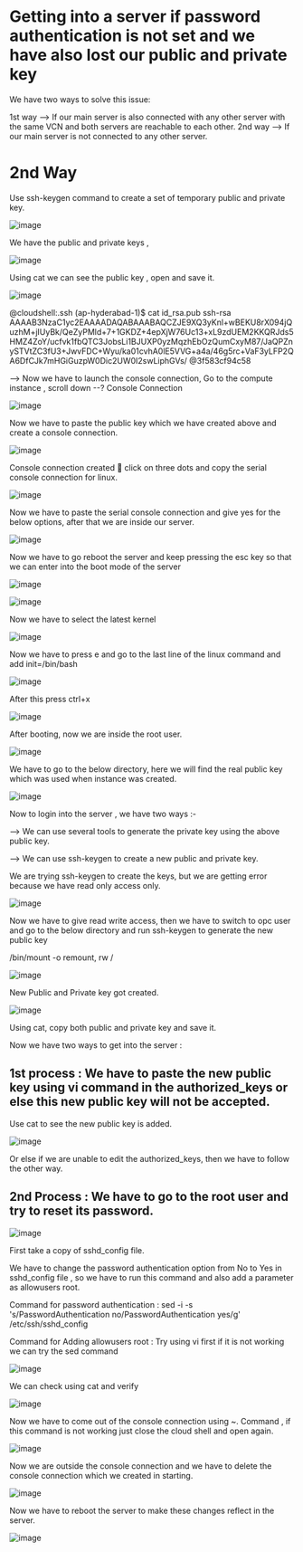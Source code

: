 # Getting into a server if password authentication is not set and we have also lost our public and private key

We have two ways to solve this issue:

1st way --> If our main server is also connected with any other server with the same VCN and both servers are reachable to each other.
2nd way --> If our main server is not connected to any other server.

# 2nd Way

Use ssh-keygen command to create a set of temporary public and private key.

![image](https://github.com/user-attachments/assets/2e252ac0-69fe-402b-ad88-a2c23f6d5704)

We have the public and private keys ,

![image](https://github.com/user-attachments/assets/60bf01af-836f-48d3-92d6-0216fcb3f1ad)

Using cat we can see the public key , open and save it.

![image](https://github.com/user-attachments/assets/bfeddbf9-1897-49f2-a0b3-a7c09d27da83)

@cloudshell:.ssh (ap-hyderabad-1)$ cat id_rsa.pub 
ssh-rsa AAAAB3NzaC1yc2EAAAADAQABAAABAQCZJE9XQ3yKnl+wBEKU8rX094jQuzhM+jIUyBk/QeZyPMld+7+1GKDZ+4epXjW76Uc13+xL9zdUEM2KKQRJds5HMZ4ZoY/ucfvk1fbQTC3JobsLi1BJUXP0yzMqzhEbOzQumCxyM87/JaQPZnySTVtZC3fU3+JwvFDC+Wyu/ka01cvhA0lE5VVG+a4a/46g5rc+VaF3yLFP2QA6DfCJk7mHGiGuzpW0Dic2UW0I2swLiphGVs/ @3f583cf94c58

--> Now we have to launch the console connection,
Go to the compute instance , scroll down --? Console Connection

![image](https://github.com/user-attachments/assets/7c0070f2-5d31-495b-9d6d-fdf89b9526bf)

Now we have to paste the public key which we have created above and create a console connection.

![image](https://github.com/user-attachments/assets/0e4f89a8-cfd6-40c0-9360-08f65df5fa2b)

Console connection created  click on three dots and copy the serial console connection for linux.

![image](https://github.com/user-attachments/assets/0094a5cf-ca0f-466f-90c0-f797eb5ffbe0)

Now we have to paste the serial console connection and give yes for the below options, after that we are inside our server.

![image](https://github.com/user-attachments/assets/ab3da016-6c6f-4093-8196-38b99b0912ad)

Now we have to go reboot the server and keep pressing the esc key so that we can enter into the boot mode of the server 

![image](https://github.com/user-attachments/assets/0a570fac-00bb-4ffd-b348-8cc0161a2051)

![image](https://github.com/user-attachments/assets/8c259edb-1f1b-408b-8901-c85bc8e496e2)

Now we have to select the latest kernel

![image](https://github.com/user-attachments/assets/76e409aa-905f-4c19-8c67-3fe77941eeb6)

Now we have to press e and go to the last line of the linux command and add init=/bin/bash

![image](https://github.com/user-attachments/assets/ba03b7b2-1c15-4629-80bd-e9f373851726)

After this press ctrl+x 

![image](https://github.com/user-attachments/assets/3e2c0604-e218-43c1-8465-1b373daefa1a)

After booting, now we are inside the root user.

![image](https://github.com/user-attachments/assets/e93e8887-6b9a-40ce-8fa1-6fc86753b319)

We have to go to the below directory, here we will find the real public key which was used when instance was created.

![image](https://github.com/user-attachments/assets/3fe8df3d-1bfc-4757-aed8-abc46277b31b)

Now to login into the server , we have two ways :-

  --> We can use several tools to generate the private key using the above public key.

  --> We can use ssh-keygen to create a new public and private key.

We are trying ssh-keygen to create the keys, but we are getting error because we have read only access only.

![image](https://github.com/user-attachments/assets/19de244b-a057-49e8-88c5-b653c75599c4)

Now we have to give read write access, then we have to switch to opc user and go to the below directory and run ssh-keygen to generate the new public key

/bin/mount -o remount, rw /

![image](https://github.com/user-attachments/assets/0cf83ebb-39f4-47de-b843-623f3f05c182)

New Public and Private key got created.

![image](https://github.com/user-attachments/assets/b57436dd-cdd2-4f87-a626-867fc68aab8a)

Using cat, copy both public and private key and save it.

Now we have two ways to get into the server :

## 1st process : We have to paste the new public key using vi command in the authorized_keys or else this new public key will not be accepted.

Use cat to see the new public key is added.

![image](https://github.com/user-attachments/assets/94d20e74-7fa0-45f5-8a77-c6e30729aa6c)

Or else if we are unable to edit the authorized_keys, then we have to follow the other way.

## 2nd Process : We have to go to the root user and try to reset its password.

![image](https://github.com/user-attachments/assets/6907a373-5ab3-4f6b-96cb-05cc784b6b51)

First take a copy of sshd_config file.

We have to change the password authentication option from No to Yes in sshd_config file , so we have to run this command and also add a parameter as allowusers root.

Command for password authentication :
sed -i -s 's/PasswordAuthentication no/PasswordAuthentication yes/g' /etc/ssh/sshd_config

Command for Adding allowusers root :
Try using vi first if it is not working we can try the sed command

![image](https://github.com/user-attachments/assets/bdd6d41f-4b37-4ecc-a1c8-19c8e63307da)

We can check using cat and verify

![image](https://github.com/user-attachments/assets/ff6bc558-30eb-4188-b4c5-cfa60121c012)

Now we have to come out of the console connection using ~. Command , if this command is not working just close the cloud shell and open again.

![image](https://github.com/user-attachments/assets/2ef4de09-117b-4080-bb42-29af9eef652f)

Now we are outside the console connection and we have to delete the console connection which we created in starting.

![image](https://github.com/user-attachments/assets/045eef00-51e3-4563-a8c6-13f6bda0f735)

Now we have to reboot the server to make these changes reflect in the server.

![image](https://github.com/user-attachments/assets/55cfa321-d7c5-40de-b076-288db8ec8970)
